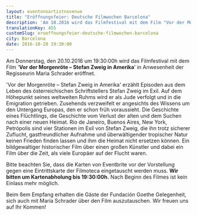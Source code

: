 ```yaml
---
layout: eventonoartistnovenue
title: "Eröffnungsfeier: Deutsche Filmwochen Barcelona"
description: 'Am 10.2016 wird das Filmfestival mit dem Film "Vor der Morgenröte – Stefan Zweig in Amerika" in Anwesenheit der Regisseurin Maria Schrader eröffnet. '
translationKey: 455
customSlug: eroeffnungsfeier-deutsche-filmwochen-barcelona
city: Barcelona
date: 2016-10-20 19:30:00
---
```


Am Donnerstag, den 20.10.2016 um 19:30:00h wird das Filmfestival mit dem Film '<strong>Vor der Morgenröte – Stefan Zweig in Amerika</strong>' in Anwesenheit der Regisseurin Maria Schrader eröffnet.

'Vor der Morgenröte – Stefan Zweig in Amerika' erzählt Episoden aus dem Leben des österreichischen Schriftstellers Stefan Zweig im Exil. Auf dem Höhepunkt seines weltweiten Ruhms wird er als Jude verfolgt und in die Emigration getrieben. Zusehends verzweifelt er angesichts des Wissens um den Untergang Europas, den er schon früh voraussieht. Die Geschichte eines Flüchtlings, die Geschichte vom Verlust der alten und dem Suchen nach einer neuen Heimat. Rio de Janeiro, Buenos Aires, New York, Petrópolis sind vier Stationen im Exil von Stefan Zweig, die ihn trotz sicherer Zuflucht, gastfreundlicher Aufnahme und überwältigender tropischer Natur keinen Frieden finden lassen und ihm die Heimat nicht ersetzen können. Ein bildgewaltiger historischer Film über einen großen Künstler und dabei ein Film über die Zeit, als viele Europäer auf der Flucht waren.

Bitte beachten Sie, dass die Karten von Eventbrite vor der Vorstellung gegen eine Eintrittskarte der Filmoteca eingetauscht werden muss. <strong>Wir bitten um Kartenabholung bis 19:30:00h.</strong> Nach Beginn des Filmes ist kein Einlass mehr möglich.

Beim ßem Empfang erhalten die Gäste der Fundación Goethe Gelegenheit, sich auch mit Maria Schrader über den Film auszutauschen. Wir freuen uns auf Ihr Kommen!
